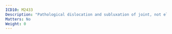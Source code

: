 ```yaml
---
ICD10: M2433
Description: "Pathological dislocation and subluxation of joint, not elsewhere classified: Forearm"
Matters: No
Weight: 0
---
```

